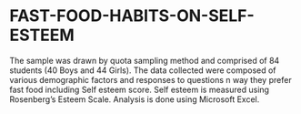 # FAST-FOOD-HABITS-ON-SELF-ESTEEM
The sample was drawn by quota sampling method and comprised of 84 students (40 Boys and 44 Girls). The data collected were composed of various demographic factors and responses to questions n way they prefer fast food including Self esteem score. Self esteem is measured using Rosenberg’s Esteem Scale. Analysis is done using Microsoft Excel.
